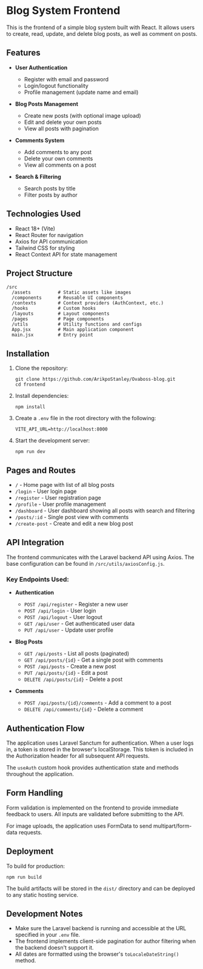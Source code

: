 # Blog System Frontend

This is the frontend of a simple blog system built with React. It allows users to create, read, update, and delete blog posts, as well as comment on posts.

## Features

- **User Authentication**
  - Register with email and password
  - Login/logout functionality
  - Profile management (update name and email)

- **Blog Posts Management**
  - Create new posts (with optional image upload)
  - Edit and delete your own posts
  - View all posts with pagination

- **Comments System**
  - Add comments to any post
  - Delete your own comments
  - View all comments on a post

- **Search & Filtering**
  - Search posts by title
  - Filter posts by author

## Technologies Used

- React 18+ (Vite)
- React Router for navigation
- Axios for API communication
- Tailwind CSS for styling
- React Context API for state management

## Project Structure

```
/src
  /assets          # Static assets like images
  /components      # Reusable UI components
  /contexts        # Context providers (AuthContext, etc.)
  /hooks           # Custom hooks
  /layouts         # Layout components
  /pages           # Page components
  /utils           # Utility functions and configs
  App.jsx          # Main application component
  main.jsx         # Entry point
```

## Installation

1. Clone the repository:
   ```
   git clone https://github.com/ArikpoStanley/Ovaboss-blog.git
   cd frontend
   ```

2. Install dependencies:
   ```
   npm install
   ```

3. Create a `.env` file in the root directory with the following:
   ```
   VITE_API_URL=http://localhost:8000
   ```

4. Start the development server:
   ```
   npm run dev
   ```

## Pages and Routes

- `/` - Home page with list of all blog posts
- `/login` - User login page
- `/register` - User registration page
- `/profile` - User profile management
- `/dashboard` - User dashboard showing all posts with search and filtering
- `/posts/:id` - Single post view with comments
- `/create-post` - Create and edit a new blog post

## API Integration

The frontend communicates with the Laravel backend API using Axios. The base configuration can be found in `/src/utils/axiosConfig.js`.

### Key Endpoints Used:

- **Authentication**
  - `POST /api/register` - Register a new user
  - `POST /api/login` - User login
  - `POST /api/logout` - User logout
  - `GET /api/user` - Get authenticated user data
  - `PUT /api/user` - Update user profile

- **Blog Posts**
  - `GET /api/posts` - List all posts (paginated)
  - `GET /api/posts/{id}` - Get a single post with comments
  - `POST /api/posts` - Create a new post
  - `PUT /api/posts/{id}` - Edit a post
  - `DELETE /api/posts/{id}` - Delete a post

- **Comments**
  - `POST /api/posts/{id}/comments` - Add a comment to a post
  - `DELETE /api/comments/{id}` - Delete a comment

## Authentication Flow

The application uses Laravel Sanctum for authentication. When a user logs in, a token is stored in the browser's localStorage. This token is included in the Authorization header for all subsequent API requests.

The `useAuth` custom hook provides authentication state and methods throughout the application.

## Form Handling

Form validation is implemented on the frontend to provide immediate feedback to users. All inputs are validated before submitting to the API.

For image uploads, the application uses FormData to send multipart/form-data requests.

## Deployment

To build for production:

```
npm run build
```

The build artifacts will be stored in the `dist/` directory and can be deployed to any static hosting service.

## Development Notes

- Make sure the Laravel backend is running and accessible at the URL specified in your `.env` file.
- The frontend implements client-side pagination for author filtering when the backend doesn't support it.
- All dates are formatted using the browser's `toLocaleDateString()` method.
